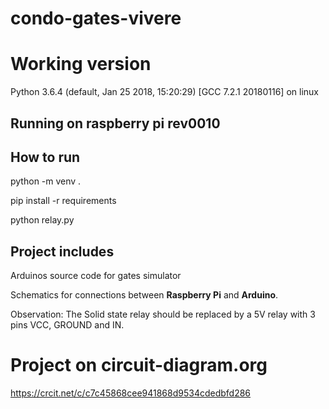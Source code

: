 # condo-gates-vivere

# Working version
Python 3.6.4 (default, Jan 25 2018, 15:20:29) 
[GCC 7.2.1 20180116] on linux

## Running on raspberry pi rev0010

## How to run

python -m venv .

pip install -r requirements

python relay.py

## Project includes

Arduinos source code for gates simulator

Schematics for connections between **Raspberry Pi** and **Arduino**.

Observation: The Solid state relay should be replaced by a 5V relay with 3 pins VCC, GROUND and IN.

# Project on circuit-diagram.org

https://crcit.net/c/c7c45868cee941868d9534cdedbfd286
